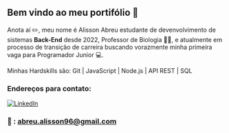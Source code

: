 ## Bem vindo ao meu portifólio 👋

Anota aí :pencil2:, meu nome é Alisson Abreu 
estudante de devenvolvimento de sistemas **Back-End** desde 2022,
Professor de Biologia :leaves::microscope:, e atualmente em processo de transição de carreira buscando vorazmente minha primeira vaga para Programador Junior :computer:.

Minhas Hardskills são: Git | JavaScript | Node.js | API REST | SQL

### Endereços para contato: 
[![LinkedIn](https://img.shields.io/badge/LinkedIn-0077B5?style=for-the-badge&logo=linkedin&logoColor=white)](https://www.linkedin.com/in/alisson-abreu-946031227/)

### :email: : abreu.alisson96@gmail.com







<!--
**abreualisson/abreualisson** is a ✨ _special_ ✨ repository because its `README.md` (this file) appears on your GitHub profile.

Here are some ideas to get you started:

- 🔭 I’m currently working on ...
- 🌱 I’m currently learning ...
- 👯 I’m looking to collaborate on ...
- 🤔 I’m looking for help with ...
- 💬 Ask me about ...
- 📫 How to reach me: ...
- 😄 Pronouns: ...
- ⚡ Fun fact: ...
-->
